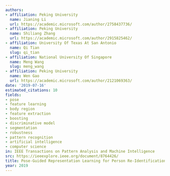 ```yaml
---
authors:
- affiliation: Peking University
  name: Jianing Li
  url: https://academic.microsoft.com/author/2758437736/
- affiliation: Peking University
  name: Shiliang Zhang
  url: https://academic.microsoft.com/author/2915825462/
- affiliation: University Of Texas At San Antonio
  name: Qi Tian
  slug: qi_tian
- affiliation: National University Of Singapore
  name: Meng Wang
  slug: meng_wang
- affiliation: Peking University
  name: Wen Gao
  url: https://academic.microsoft.com/author/2121069363/
date: '2019-07-16'
estimated_citations: 10
fields:
- pose
- feature learning
- body region
- feature extraction
- boosting
- discriminative model
- segmentation
- robustness
- pattern recognition
- artificial intelligence
- computer science
in: IEEE Transactions on Pattern Analysis and Machine Intelligence
src: https://ieeexplore.ieee.org/document/8764426/
title: Pose-Guided Representation Learning for Person Re-Identification.
year: 2019
---
```

